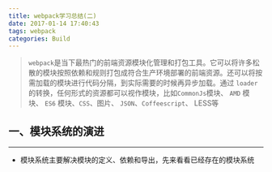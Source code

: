```yaml
---
title: webpack学习总结(二)
date: 2017-01-14 17:40:43
tags: webpack
categories: Build
---
```


> `webpack`是当下最热门的前端资源模块化管理和打包工具。它可以将许多松散的模块按照依赖和规则打包成符合生产环境部署的前端资源。还可以将按需加载的模块进行代码分隔，到实际需要的时候再异步加载。通过 `loader` 的转换，任何形式的资源都可以视作模块，比如` CommonJs `模块、 `AMD` 模块、 `ES6` 模块、`CSS`、图片、 `JSON`、`Coffeescript`、 LESS等

<!--more-->

## 一、模块系统的演进
---

- 模块系统主要解决模块的定义、依赖和导出，先来看看已经存在的模块系统

**<script>标签**

```
<script src="module1.js"></script>
<script src="module2.js"></script>
<script src="libraryA.js"></script>
<script src="module3.js"></script>
```

- 这是最原始的 `JavaScript` 文件加载方式，如果把每一个文件看做是一个模块，那么他们的接口通常是暴露在全局作用域下，也就是定义在 `window` 对象中，不同模块的接口调用都是一个作用域中，一些复杂的框架，会使用命名空间的概念来组织这些模块的接口，典型的例子如 `YUI` 库

- 这种原始的加载方式暴露了一些显而易见的弊端
  - 全局作用域下容易造成变量冲突
  - 文件只能按照 `<script> `的书写顺序进行加载
  - 开发人员必须主观解决模块和代码库的依赖关系
  - 在大型项目中各种资源难以管理，长期积累的问题导致代码库混乱不堪

### 1.1 CommonJS
---

- 服务器端的 `Node.js `遵循 `CommonJS`规范，该规范的核心思想是允许模块通过` require `方法来同步加载所要依赖的其他模块，然后通过 `exports` 或 `module.exports` 来导出需要暴露的接口

```
require("module");
require("../file.js");
exports.doStuff = function() {};
module.exports = someValue;
```

- 优点：
  - 服务器端模块便于重用
  - `NPM` 中已经有将近`20`万个可以使用模块包
  - 简单并容易使用
- 缺点：
  - 同步的模块加载方式不适合在浏览器环境中，同步意味着阻塞加载，浏览器资源是异步加载的
  - 不能非阻塞的并行加载多个模块

- 实现
 - 服务器端的 `Node.js`
 - `Browserify`，浏览器端的 `CommonJS` 实现，可以使用 `NPM `的模块，但是编译打包后的文件体积可能很大
 - `modules-webmake`，类似`Browserify`，还不如 `Browserify` 灵活
 - `wreq`，`Browserify `的前身

### 1.2 AMD
---

>`Asynchronous Module Definition` 规范其实只有一个主要接口`define(id?, dependencies?,factory)` ，它要在声明模块的时候指定所有的依赖 `dependencies `，并且还要当做形参传到`factory` 中，对于依赖的模块提前执行，依赖前置

```
define("module", ["dep1", "dep2"], function(d1, d2) {
return someExportedValue;
});require(["module", "../file"], function(module, file) { /* ... */ });
```

- 优点：
  - 适合在浏览器环境中异步加载模块
  - 可以并行加载多个模块

- 缺点：
  - 提高了开发成本，代码的阅读和书写比较困难，模块定义方式的语义 不顺畅
  - 不符合通用的模块化思维方式，是一种妥协的实现

- 实现：
  - `RequireJS`
  - `curl`

### 1.3 CMD
---

- `Common Module Definition` 规范和 `AMD `很相似，尽量保持简单，并与 `CommonJS` 和`Node.js` 的 `Modules `规范保持了很大的兼容性

```
define(function(require, exports, module) {
var $ = require('jquery');
var Spinning = require('./spinning');
exports.doSomething = ...
module.exports = ...
})
```

- 优点：
  - 依赖就近，延迟执行
  - 可以很容易在 `Node.js` 中运行
- 缺点：
  - 依赖 `SPM` 打包，模块的加载逻辑偏重
- 实现：
  - `Sea.js`
  - `coolie`

### 1.4 ES6 模块
---

- `EcmaScript6` 标准增加了 `JavaScript `语言层面的模块体系定义。`ES6` 模块的设计思想，是尽量的静态化，使得编译时就能确定模块的依赖关系，以及输入和输出的变量。`CommonJS` 和`AMD` 模块，都只能在运行时确定这些东西

```
import "jquery";
export function doStuff() {}
module "localModule" {}
```

- 优点：
  - 容易进行静态分析
  - 面向未来的 `EcmaScript`标准
- 缺点：
  - 原生浏览器端还没有实现该标准
  - 全新的命令字，新版的 `Node.js`才支持
- 实现：
  - `Babel`

### 1.5 前端模块加载
---

- 前端模块要在客户端中执行，所以他们需要增量加载到浏览器中
- 模块的加载和传输，我们首先能想到两种极端的方式，一种是每个模块文件都单独请求，另一种是把所有模块打包成一个文件然后只请求一次。显而易见，每个模块都发起单独的请求造成了请求次数过多，导致应用启动速度慢；一次请求加载所有模块导致流量浪费、初始化过程慢。这两种方式都不是好的解决方案，它们过于简单粗暴
-  分块传输，按需进行懒加载，在实际用到某些模块的时候再增量更新，才是较为合理的模块加载方案
- 要实现模块的按需加载，就需要一个对整个代码库中的模块进行静态分析、编译打包的过
程

### 1.6 所有资源都是模块
---

> 在上面的分析过程中，我们提到的模块仅仅是指`JavaScript`模块文件。然而，在前端开发过程中还涉及到样式、图片、字体、`HTML` 模板等等众多的资源。这些资源还会以各种方言的形式存在，比如 `coffeescript`、 `less`、 `sass`、众多的模板库、多语言系统（`i18n`）等

- 如果他们都可以视作模块，并且都可以通过 `require` 的方式来加载，将带来优雅的开发体验，比如

```
require("./style.css");
require("./style.less");
require("./template.jade");
require("./image.png");
```

- 那么如何做到让 `require` 能加载各种资源呢？

### 1.7 静态分析
---

> 在编译的时候，要对整个代码进行静态分析，分析出各个模块的类型和它们依赖关系，然后将不同类型的模块提交给适配的加载器来处理。比如一个用` LESS` 写的样式模块，可以先用`LESS` 加载器将它转成一个`CSS `模块，在通过 `CSS` 模块把他插入到页面的 `<style>` 标签中执行。`Webpack `就是在这样的需求中应运而生


## 二、webpack基础知识
---

### 2.1 什么是 Webpack
---

- `Webpack` 是一个模块打包器。它将根据模块的依赖关系进行静态分析，然后将这些模块按照指定的规则生成对应的静态资源

### 2.2  Webpack 的特点
---

- 代码拆分
  - `Webpack `有两种组织模块依赖的方式，同步和异步。异步依赖作为分割点，形成一个新的块。在优化了依赖树后，每一个异步区块都作为一个文件被打包

- Loader
  - `Webpack` 本身只能处理原生的 `JavaScript` 模块，但是 `loader` 转换器可以将各种类型的资源转换成 `JavaScript` 模块。这样，任何资源都可以成为 `Webpack `可以处理的模块
- 智能解析
  - `Webpack` 有一个智能解析器，几乎可以处理任何第三方库，无论它们的模块形式是`CommonJS`、 `AMD `还是普通的 `JS` 文件。甚至在加载依赖的时候，允许使用动态表达式``require("./templates/" + name + ".jade") ``
- 插件系统
  - `Webpack` 还有一个功能丰富的插件系统。大多数内容功能都是基于这个插件系统运行的，还可以开发和使用开源的 `Webpack` 插件，来满足各式各样的需求
- 快速运行
  - `Webpack` 使用异步 `I/O` 和多级缓存提高运行效率，这使得 `Webpack `能够以令人难以置信的速度快速增量编译

### 2.3 总览
---

- 他的目的就是把有依赖关系的各种文件打包成一系列的静
态资源
- `webpack`简单点来说就就是一个配置文件，所有的魔力都是在这一个文件中发生的。 这个配置文件主要分
为三大块
  - `entry` 入口文件 让`webpack`用哪个文件作为项目的入口
  - `output` 出口 让`webpack`把处理完成的文件放在哪里
  - `module` 模块 要用什么不同的模块来处理各种类型的文件

![Paste_Image.png](http://upload-images.jianshu.io/upload_images/1480597-476c485bbf2af2f2.png?imageMogr2/auto-orient/strip%7CimageView2/2/w/1240)

### 2.4 安装
---

- 先装好node和npm，因为webpack是一个基于node的项目。然后

```
npm install -g webpack
```

- 此时 `Webpack `已经安装到了全局环境下，可以通过命令行` webpack -h` 试试
- 通常我们会将 `Webpack `安装到项目的依赖中，这样就可以使用项目本地版本的 `Webpack`

```
# 进入项目目录
# 确定已经有 package.json，没有就通过 npm init 创建
# 安装 webpack 依赖
$ npm install webpack --save-dev
```

> `Webpack` 目前有两个主版本，一个是在 master 主干的稳定版，一个是在 `webpack-2` 分支的测试版，测试版拥有一些实验性功能并且和稳定版不兼容，在正式项目中应该使用稳定版

```
# 查看 webpack 版本信息
$ npm info webpack
# 安装指定版本的 webpack
$ npm install webpack@1.12.x --save-dev
```

- 如果需要使用 `Webpack `开发工具，要单独安装

```
$ npm install webpack-dev-server --save-dev
```

### 2.5  建立一个项目
---

```
mkdir webpack
cd webpack
npm init
```

- 如果你使用git管理你的这个项目的话，建议你新建一个`.gitignore`文件，不要让`git`提交一些`node`依赖的模
块
- 创建一个静态页面 `index.html` 和一个 `JS` 入口文件 `entry.js：`

```html
<!-- index.html -->
<html>
<head>
<meta charset="utf-8">
</head>
<body>
<script src="bundle.js"></script>
</body>
</html>
```

```javascript
// entry.js
document.write('It works.')
```

- 然后编译 `entry.js` 并打包到 `bundle.js`：

```
$ webpack entry.js bundle.js
```

- 打包过程会显示日志：

```
Hash: e964f90ec65eb2c29bb9
Version: webpack 1.12.2
Time: 54ms
Asset Size Chunks Chunk Names
bundle.js 1.42 kB 0 [emitted] main
[0] ./entry.js 27 bytes {0} [built]
```

- 用浏览器打开 `index.html` 将会看到 `It works. `
- 接下来添加一个模块 `module.js `并修改入口 `entry.js `：

```
// module.js
module.exports = 'It works from module.js.'
```

```
// entry.js
document.write('It works.')
document.write(require('./module.js')) // 添加模块
```

- 重新打包 `webpack entry.js bundle.js `后刷新页面看到变化 `It works.It works from module.js.`

- `Webpack` 会分析入口文件，解析包含依赖关系的各个文件。这些文件（模块）都打包到`bundle.js` 。`Webpack` 会给每个模块分配一个唯一的` id `并通过这个` id` 索引和访问模块。在页面启动时，会先执`entry.js` 中的代码，其它模块会在运行` require `的时候再执行

## 三、Loader
---

- `Webpack` 本身只能处理 `JavaScript` 模块，如果要处理其他类型的文件，就需要使用 `loader`进行转换
- `Loader` 可以理解为是模块和资源的转换器，它本身是一个函数，接受源文件作为参数，返回转换的结果。这样，我们就可以通过 require 来加载任何类型的模块或文件，比如CoffeeScript、 JSX、 LESS 

### 3.1  loader 有哪些特性
---

- `Loader` 可以通过管道方式链式调用，每个 `loader` 可以把资源转换成任意格式并传递给下一个 `loader` ，但是最后一个 `loader` 必须返回 `JavaScript`
- `Loader `可以同步或异步执行。
- `Loader` 运行在 `node.js` 环境中，所以可以做任何可能的事情。
- `Loader` 可以接受参数，以此来传递配置项给 `loader`。
- `Loader` 可以通过文件扩展名（或正则表达式）绑定给不同类型的文件。
- `Loader `可以通过 `npm `发布和安装。
- 除了通过 `package.json `的 `main `指定，通常的模块也可以导出一个 `loader `来使用。
- `Loader` 可以访问配置。
- 插件可以让 `loader` 拥有更多特性。
- `Loader `可以分发出附加的任意文件

>- `Loader`本身也是运行在 `node.js` 环境中的 `JavaScript `模块，它通常会返回一个函数。大多数情况下，我们通过 npm 来管理 `loader`，但是你也可以在项目中自己写 `loader` 模块
- 按照惯例，而非必须，`loader` 一般以 `xxx-loader` 的方式命名， `xxx` 代表了这个 `loader `要做的转换功能，比如 `json-loader `
- 在引用 `loader` 的时候可以使用全名 `json-loader` ，或者使用短名 `json `。这个命名规则和搜索优先级顺序在` webpack` 的`resolveLoader.moduleTemplates api `中定义

```
Default: ["*-webpack-loader", "*-web-loader", "*-loader", "*"]
```
- `Loader `可以在 `require() `引用模块的时候添加，也可以在 `webpack` 全局配置中进行绑定，还可以通过命令行的方式使用
- 我们要在页面中引入一个` CSS `文件` style.css`，首页将 `style.css `也看成是一个模块，然后用 `css-loader` 来读取它，再用` style-loader `把它插入到页面中

```
/* style.css */
body { 
  background: yellow; 
}
```

修改 entry.js：

```
require("!style!css!./style.css") // 载入 style.css
document.write('It works.')
document.write(require('./module.js'))
```

安装 loader：

```
npm install css-loader style-loader
```

重新编译打包，刷新页面，就可以看到黄色的页面背景了

> 如果每次   require CSS   文件的时候都要写   loader   前缀，是一件很繁琐的事情。我们可以根据模块类型（扩展名）来自动绑定需要的   loader  

- 将   `entry.js `  中的 `require("!style!css!./style.css") `修改为 `require("./style.css") `，然后执行：

```
$ webpack entry.js bundle.js --module-bind 'css=style!css'
# 有些环境下可能需要使用双引号
$ webpack entry.js bundle.js --module-bind "css=style!css"
```
- 显然，这两种使用 `loader` 的方式，效果是一样的

## 四、配置webpack
---

> `Webpack`在执行的时候，除了在命令行传入参数，还可以通过指定的配置文件来执行。默认情况下，会搜索当前目`webpack.config.js` 文件，这个文件是一个 `node.js `模块，返回一个` json` 格式的配置信息对象，或者通过 `--config` 选项来指定配置文件

- 现在开始配置`webpack`，目标是把这两个`js`文件合并成一个文件. 我们可以自己在`build`文件夹里面手动建一个`index.html`文件夹，然后再把合并以后的`js`引用在里面，但是这样有些麻烦，所以我们这里安装一个`plugin`，可以自动快速的帮我们生成`HTML`

- 创建一个配置文件 `webpack.config.js`

```
var webpack = require('webpack')
module.exports = {
entry: './entry.js',
output: {
path: __dirname,
filename: 'bundle.js'
},
module: {
loaders: [
{test: /\.css$/, loader: 'style!css'}
]
}
}
```
- 同时简化 `entry.js` 中的 `style.css` 加载方式
- `require('./style.css')`
- 最后运行 `webpack` ，可以看到 `webpack` 通过配置文件执行的结果和通过命令行`webpack entry.js bundle.js --module-bind 'css=style!css' `执行的结果是一样的


```
npm install html-webpack-plugin --save-dev
```

- 有了这个插件 开始写`config`文件

```
var path = require('path');
var HtmlwebpackPlugin = require('html-webpack-plugin');
//定义了一些文件夹的路径
var ROOT_PATH = path.resolve(__dirname);
var APP_PATH = path.resolve(ROOT_PATH, 'app');
var BUILD_PATH = path.resolve(ROOT_PATH, 'build');
module.exports = {
//项目的文件夹 可以直接用文件夹名称 默认会找index.js 也可以确定是哪个文件名字
entry: APP_PATH,
//输出的文件名 合并以后的js会命名为bundle.js
output: {
path: BUILD_PATH,
filename: 'bundle.js'
},
//添加我们的插件 会自动生成一个html文件
plugins: [
new HtmlwebpackPlugin({
title: 'Hello World app'
})
]
};
```

- 然后在项目根目录运行

```
webpack
```

- 你会发现多出来一个build文件夹，直接点开里面的html文件，你会发现我们可爱的`“hello world”`已经插入到页面了。我们的任务完成了，成功生成`html`，合并`js`，`html`引入了`js`，`js`被执行了

### 4.1 配置webpack-dev-server
---


- 上面任务虽然完成了，但是我们要不断运行程序然后查看页面，所以最好新建一个开发服务器，可以`serve`我们`pack`以后的代码，并且当代码更新的时候自动刷新浏览器

- 安装`webpack-dev-server`

```
npm install webpack-dev-server --save-dev
```

- 安装完毕后在`config`中添加配置

```
module.exports = {

devServer: {
historyApiFallback: true,
hot: true,
inline: true,
progress: true,
},

}
```

- 然后再`package.json`里面配置一下运行的命令,`npm`支持自定义一些命令

```
"scripts": {
"start": "webpack-dev-server --hot --inline"
},
```

- 在项目根目录下输入`npm start`,一堆花花绿绿的信息后server已经起来了，在浏览器里面输入`http://localhost:8080 `发现`hello world`出现了，在`js`里面随便修改一些输出,然后保存,浏览器自动刷新，新的结果出现了

- 拓展阅读 如果你的服务器端使用的是`express`框架，你还可以直接安装`express`的`middleware`，`webpack`配合`express`，很好用

```
npm install webpack-dev-middleware --save-dev
```

### 4.2 添加CSS样式

- 现在来添加一些样式，`webpack`使用`loader`的方式来处理各种各样的资源，比如说样式文件，我们需要两种`loader`，`css-loader `和 `style－loader`，`css-loader`会遍历`css`文件，找到所有的`url(...)`并且处理。`style-loader`会把所有的样式插入到你页面的一个`style tag`中

- 安装我们的`loader`

```
npm install css-loader style-loader --save-dev
```

- 配置`loader`，在`webpack.config.js`中

```
devServer: {
historyApiFallback: true,
hot: true,
inline: true,
progress: true,
},
...
module: {
loaders: [
{
test: /\.css$/,
loaders: ['style', 'css'],
include: APP_PATH
}
]
},
...
plugins: [
new HtmlwebpackPlugin({
title: 'Hello World app'
```

- 看`loaders`的书写方式，test里面包含一个正则，包含需要匹配的文件，`loaders`是一个数组，包含要处理这些程序的`loaders`，这里我们用了`css`和`style`，注意`loaders`的处理顺序是从右到左的，这里就是先运行`css-loader`然后是`style-loader`

- 新建一个样式文件 `main.css`

```
h1 {
color: red;
}
```

- 记得在入口文件`index.js`中引用

```
require('./main.css');
```

- 然后发现标题变成红色的了，`webpack`的理念是基于项目处理的，把对应的文件格式给对应的`loader`处理，然后你就不用管了，它会决定怎么压缩，编译

- 那现在想使用一些有爱的`css`预编译程序，来点`sass`吧。 你可能已经想到了，再来个loader就行啦，确实是
这样简单

```
npm install sass-loader --save-dev
```

- 稍微修改一下`config`，删掉我们先前添加的`css`规则，加上下面的`loader`

```
{
test: /\.scss$/,
loaders: ['style', 'css', 'sass'],
include: APP_PATH
},
```
- 添加两个`sass`文件，`variables.scss`和`main.scss`

`variables.scss`

```
$red: red;
```
`main.scss`

```
@import "./variables.scss";
h1 {
color: $red;
}
```

在`index.js`中引用
```
require('./main.scss');
```

- 然后发现标题如愿变红


### 4.3 处理图片和其他静态文件
---

- 这个和其他一样，也许你也已经会玩了。安装`loader`，处理文件。诸如图片，字体等等，不过有个神奇的地方它可以根据你的需求将一些图片自动转成`base64`编码的，为你减轻很多的网络请求

- 安装`url-loader`

```
npm install url-loader --save-dev
```

- 配置`config`文件

```
{
test: /\.(png|jpg)$/,
loader: 'url?limit=40000'
}
```

- 注意后面那个limit的参数，当你图片大小小于这个限制的时候，会自动启用base64编码图片

新建一个`imgs`文件夹，往里面添加一张照片。在`scss`文件中添加如下的东西

```
@import "./variables.scss";
h1 {
color: $red;
background: url('./imgs/avatar.jpg');
}
```
- npm start, 然后查看图片的url

### 4.4 添加第三方库
---

- 有的时候还想来点`jquery`，`moment`，`undersocre`之类的库`webpack`可以非常容易的做到这一点
- 那么我们现在安装在我们的`app`中添加`jquery`和`moment`的支持

```
npm install jquery moment --save-dev
```

- 在js中引用

```
var sub = require('./sub');
var $ = require('jquery');
var moment = require('moment');
var app = document.createElement('div');
app.innerHTML = '<h1>Hello World it</h1>';
document.body.appendChild(app);
app.appendChild(sub());
$('body').append('<p>look at me! now is ' + moment().format() + '</p>');
```
- 看看浏览器，成功！ `jquery`和`moment`现在都起作用了

### 4.5 添加ES6的支持
---

- 首先 装各种`loader`

```
npm install babel-loader babel-preset-es2015 --save-dev
```

- 配置我们的`config`文件

```
{
test: /\.jsx?$/,
loader: 'babel',
include: APP_PATH,
query: {
presets: ['es2015']
}
},
```

- `es2015`这个参数是`babel`的`plugin`，可以支持各种最新的`es6`的特性，具体的情况看这个链接

- 现在我们可以改掉`CommonJS`风格的文件了

`sub.js`

```
export default function() {
  var element = document.createElement('h2');
  element.innerHTML = "Hello h2 world hahaha";
  return element;
}
```

`index.js`

```
import './main.scss';
import generateText from './sub';
import $ from 'jquery';
import moment from 'moment';
let app = document.createElement('div');
const myPromise = Promise.resolve(42);
myPromise.then((number) => {
$('body').append('<p>promise result is ' + number + ' now is ' + moment().format() + '</p>');
});
app.innerHTML = '<h1>Hello World it</h1>';
document.body.appendChild(app);
app.appendChild(generateText());
```

- 我们上面测试了`import`,` export`，`const`，`let`，`promise`等一系列`es6`的特性

## 五、插件
---

> - 插件可以完成更多 `loader` 不能完成的功能
- 插件的使用一般是在 `webpack` 的配置信息 `plugins` 选项中指定
- `Webpack` 本身内置了一些常用的插件，还可以通过 `npm` 安装第三方插件
- 接下来，我们利用一个最简单的 `BannerPlugin` 内置插件来实践插件的配置和运行，这个插件的作用是给输出的文件头部添加注释信息

修改 `webpack.config.js `，添加 `plugins `

```
var webpack = require('webpack')
module.exports = {
entry: './entry.js',
output: {
path: __dirname,
filename: 'bundle.js'
},
module: {
loaders: [
{test: /\.css$/, loader: 'style!css'}
]
},
plugins: [
new webpack.BannerPlugin('This file is created by zhaoda')
]
}
```

- 然后运行 `webpack` ，打开 `bundle.js` ，可以看到文件头部出现了我们指定的注释信息

```
/*! This file is created by zhaoda */
/******/ (function(modules) { // webpackBootstrap
/******/ // The module cache
/******/ var installedModules = {};
// 后面代码省略
```

## 六、开发环境
---

- 当项目逐渐变大，`webpack` 的编译时间会变长，可以通过参数让编译的输出内容带有进度和颜色

```
$ webpack --progress --colors
```

- 如果不想每次修改模块后都重新编译，那么可以启动监听模式。开启监听模式后，没有变化的模块会在编译后缓存到内存中，而不会每次都被重新编译，所以监听模式的整体速度是很快的

```
$ webpack --progress --colors --watch
```

> 当然，使用 `webpack-dev-server `开发服务是一个更好的选择。它将在 localhost:8080 启动一个 `express` 静态资源 `web `服务器，并且会以监听模式自动运行 webpack，在浏览器打开`http://localhost:8080/ `或 `http://localhost:8080/webpack-dev-server/` 可以浏览项目中的页面和
编译后的资源输出，并且通过一个 `socket.io` 服务实时监听它们的变化并自动刷新页面

```
# 安装
$ npm install webpack-dev-server -g
# 运行
$ webpack-dev-server --progress --colors
```

## 七、故障处理
---

- `Webpack` 的配置比较复杂，很容出现错误，下面是一些通常的故障处理手段
- 一般情况下，`webpack `如果出问题，会打印一些简单的错误信息，比如模块没有找到。我们还可以通过参数 `--display-error-details `来打印错误详情

```
$ webpack --display-error-details
Hash: a40fbc6d852c51fceadb
Version: webpack 1.12.2
Time: 586ms
Asset Size Chunks Chunk Names
bundle.js 12.1 kB 0 [emitted] main
[0] ./entry.js 153 bytes {0} [built] [1 error]
[5] ./module.js 43 bytes {0} [built]
+ 4 hidden modules
ERROR in ./entry.js
Module not found: Error: Cannot resolve 'file' or 'directory' ./badpathmodule in /Users/zhaoda/data/projects/webpack-handbook/examples
resolve file
/Users/zhaoda/data/projects/webpack-handbook/examples/badpathmodule doesn't exist
/Users/zhaoda/data/projects/webpack-handbook/examples/badpathmodule.webpack.js doesn't exist
/Users/zhaoda/data/projects/webpack-handbook/examples/badpathmodule.js doesn't exist
/Users/zhaoda/data/projects/webpack-handbook/examples/badpathmodule.web.js doesn't exist
/Users/zhaoda/data/projects/webpack-handbook/examples/badpathmodule.json doesn't exist
resolve directory
/Users/zhaoda/data/projects/webpack-handbook/examples/badpathmodule doesn't exist (directory default file)
/Users/zhaoda/data/projects/webpack-handbook/examples/badpathmodule/package.json doesn't exist (directory description file)
[/Users/zhaoda/data/projects/webpack-handbook/examples/badpathmodule]
[/Users/zhaoda/data/projects/webpack-handbook/examples/badpathmodule.webpack.js]
[/Users/zhaoda/data/projects/webpack-handbook/examples/badpathmodule.js]
[/Users/zhaoda/data/projects/webpack-handbook/examples/badpathmodule.web.js]
[/Users/zhaoda/data/projects/webpack-handbook/examples/badpathmodule.json]
@ ./entry.js 3:0-26
```

- `Webpack `的配置提供了 `resolve` 和` resolveLoader` 参数来设置模块解析的处理细节， `resolve `用来配置应用层的模块（要被打包的模块）解析， `resolveLoader`用来配置`loader `模块的解析
- 当引入通过 `npm` 安装的 `node.js` 模块时，可能出现找不到依赖的错误。`Node.js `模块的依赖解析算法很简单，是通过查看模块的每一层父目录中的 `node_modules` 文件夹来查询依赖的。当出现 `Node.js `模块依赖查找失败的时候，可以尝试设置 `resolve.fallback `和`resolveLoader.fallback` 来解决问题

```
module.exports = {
resolve: { fallback: path.join(__dirname, "node_modules") },
resolveLoader: { fallback: path.join(__dirname, "node_modules") }
};
```

> `Webpack `中涉及路径配置最好使用绝对路径，建议通过 `path.resolve(__dirname,"app/folder")` 或 `path.join(__dirname, "app", "folder") `的方式来配置，以兼容 `Windows`环境


## 八、开发和部署技巧
---

### 8.1 启用source-map
---

- 现在的代码是合并以后的代码，不利于排错和定位，只需要在config中添加

```
devtool: 'eval-source-map',
```

- 这样出错以后就会采用source-map的形式直接显示你出错代码的位置

### 8.2 使用preLoaders和postLoaders
---

- 也许你想在写代码的时候检查自己的`js`是否符合`jshint`的规范，那么隆重推荐`preLoaders`和`postLoaders`
- `perLoaders`顾名思义就是在`loaders`执行之前处理的，`webpack`的处理顺序是`perLoaders - loaders - postLoaders`

- 安装`jshint`

```
npm install jshint-loader --save-dev
```

- 在`config`文件中配置

```
module: {
...
//和loaders一样的语法，很简单
perLoaders: [
{
test: /\.jsx?$/,
include: APP_PATH,
loader: 'jshint-loader'
}
]
}
...
//配置jshint的选项，支持es6的校验
jshint: {
"esnext": true
},
```

- 好了 现在每次npm run start的时候就可以看到jshint的提示信息啦

### 8.3 部署上线
---

- 刚才说的各种情况都是在开发时候的情况，那么假如项目已经开发完了，需要部署上线了。我们应该新创建一个单独的`config`文件，因为部署上线使用`webpack`的时候我们不需要一些`dev-tools`,`dev-server`和`jshint`校验等

- 复制我们现有的`config`文件，命名`webpack.production.config.js`，将里面关于 `devServer`等和开发有关的东西删掉

- 在`package.json`中添加一个命令

```
"scripts": {
"start": "webpack-dev-server --hot --inline",
"build": "webpack --progress --profile --colors --config webpack.production.config.js"
},
```

- 当要上线的时候,运行

```
npm run build
```

- 可以发现`build`文件夹中生成了所有东西



